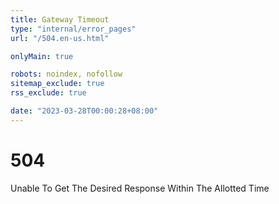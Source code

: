 ```yaml
---
title: Gateway Timeout
type: "internal/error_pages"
url: "/504.en-us.html"

onlyMain: true

robots: noindex, nofollow
sitemap_exclude: true
rss_exclude: true

date: "2023-03-28T00:00:28+08:00"
---
```


<div class="text-center py-5">
    <h1 class="display-1">504</h1>
    <p class="display-2">Unable To Get The Desired Response Within The Allotted Time</p>
</div>
